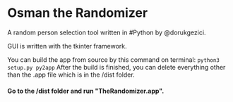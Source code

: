 # Osman the Randomizer
A random person selection tool written in #Python by @dorukgezici.

GUI is written with the tkinter framework.

You can build the app from source by this command on terminal:
`python3 setup.py py2app`
After the build is finished, you can delete everything other than the .app file which is in the /dist folder.

#### Go to the /dist folder and run "TheRandomizer.app".
